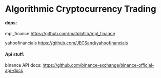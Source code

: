 Algorithmic Cryptocurrency Trading
========

#### deps:
mpl_finance
https://github.com/matplotlib/mpl_finance

yahoofinancials
https://github.com/JECSand/yahoofinancials

#### Api stuff:
binance API docs:
https://github.com/binance-exchange/binance-official-api-docs
